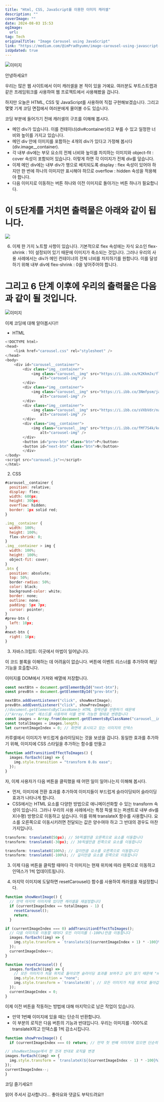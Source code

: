 ```yaml
---
title: "Html, CSS, JavaScript를 이용한 이미지 캐러셀"
description: ""
coverImage: ""
date: 2024-08-03 15:53
ogImage:
  url:
tag: Tech
originalTitle: "Image Carousel using JavaScript"
link: "https://medium.com/@imPradhyumn/image-carousel-using-javascript-19b96afa956f"
isUpdated: true
---
```


![이미지](/assets/img/Image-Carousel-using-JavaScript_0.png)

안녕하세요!!

우리는 많은 웹 사이트에서 이미 캐러셀을 본 적이 있을 거예요. 여러분도 부트스트랩과 같은 프레임워크를 사용하여 웹 프로젝트에서 사용해봤을 겁니다.

하지만 오늘은 HTML, CSS 및 JavaScript를 사용하여 직접 구현해보겠습니다. 그리고 몇몇 기계 코딩 면접에서 여러분에게 물어볼 수도 있습니다.

<!-- seedividend - 사각형 -->

<ins class="adsbygoogle"
     style="display:block"
     data-ad-client="ca-pub-4877378276818686"
     data-ad-slot="1898504329"
     data-ad-format="auto"
     data-full-width-responsive="true"></ins>

<script>
     (adsbygoogle = window.adsbygoogle || []).push({});
</script>

코딩 부분에 들어가기 전에 캐러셀의 구조를 이해해 봅시다.

- 메인 div가 있습니다. 이를 컨테이너(div#container)라고 부를 수 있고 일정한 너비와 높이를 가지고 있습니다.
- 메인 div 안에 이미지를 포함하는 4개의 div가 있다고 가정해 봅시다 (div.image\_\_container).
- 각 내부 div에는 부모 요소의 전체 너비와 높이를 차지하는 이미지와 object-fit : cover 속성이 포함되어 있습니다. 이렇게 하면 각 이미지가 전체 div를 덮습니다.
- 이제 메인 div에는 내부 div가 행으로 배치되도록 display : flex 속성이 있어야 하지만 한 번에 하나의 이미지만 표시해야 하므로 overflow : hidden 속성을 적용해야 합니다.
- 다음 이미지로 이동하는 버튼 하나와 이전 이미지로 돌아가는 버튼 하나가 필요합니다.

# 이 5단계를 거치면 출력물은 아래와 같이 됩니다.

<img src="/assets/img/Image-Carousel-using-JavaScript_1.png" />

<!-- seedividend - 사각형 -->

<ins class="adsbygoogle"
     style="display:block"
     data-ad-client="ca-pub-4877378276818686"
     data-ad-slot="1898504329"
     data-ad-format="auto"
     data-full-width-responsive="true"></ins>

<script>
     (adsbygoogle = window.adsbygoogle || []).push({});
</script>

6. 이제 한 가지 노트할 사항이 있습니다. 기본적으로 flex 속성에는 자식 요소인 flex-shrink : 1이 설정되어 있기 때문에 이미지가 축소되는 것입니다. 그러나 우리의 사용 사례에서는 div가 메인 컨테이너의 전체 너비를 차지하기를 원합니다. 이를 달성하기 위해 내부 div에 flex-shrink : 0을 넣어주어야 합니다.

# 그리고 6 단계 이후에 우리의 출력물은 다음과 같이 될 것입니다.

![이미지](/assets/img/Image-Carousel-using-JavaScript_2.png)

이제 코딩에 대해 알아봅시다!!

<!-- seedividend - 사각형 -->

<ins class="adsbygoogle"
     style="display:block"
     data-ad-client="ca-pub-4877378276818686"
     data-ad-slot="1898504329"
     data-ad-format="auto"
     data-full-width-responsive="true"></ins>

<script>
     (adsbygoogle = window.adsbygoogle || []).push({});
</script>

- HTML

```js
<!DOCTYPE html>
<head>
    <link href="carousel.css" rel="stylesheet" />
</head>
<body>
    <div id="carousel__container">
        <div class="img__container">
            <img class="carousel__img" src="https://i.ibb.co/K2KkmJx/florian-olivo-4hb-J-eym-Z1o-unsplash.jpg"
                alt="carousel-img" />
        </div>
        <div class="img__container">
            <img class="carousel__img" src="https://i.ibb.co/3Nmfpsm/jackson-sophat-t-l5-FFH8-VA-unsplash.jpg"
                alt="carousel-img" />
        </div>
        <div class="img__container">
            <img class="carousel__img" src="https://i.ibb.co/sVXbVdr/nathan-da-silva-k-r-Kfq-Sm4-L4-unsplash.jpg"
                alt="carousel-img" />
        </div>
        <div class="img__container">
            <img class="carousel__img" src="https://i.ibb.co/fMf7S4k/kobu-agency-ip-ARHax-ETRk-unsplash.jpg"
                alt="carousel-img" />
        </div>
        <button id="prev-btn" class="btn">P</button>
        <button id="next-btn" class="btn">N</button>
        </div>
</body>
<script src="carousel.js"></script>
</html>
```

2. CSS

```js
#carousel__container {
  position: relative;
  display: flex;
  width: 600px;
  height: 300px;
  overflow: hidden;
  border: 1px solid red;
}
```

<!-- seedividend - 사각형 -->

<ins class="adsbygoogle"
     style="display:block"
     data-ad-client="ca-pub-4877378276818686"
     data-ad-slot="1898504329"
     data-ad-format="auto"
     data-full-width-responsive="true"></ins>

<script>
     (adsbygoogle = window.adsbygoogle || []).push({});
</script>

```js
.img__container {
  width: 100%;
  height: 100%;
  flex-shrink: 0;
}
.img__container > img {
  width: 100%;
  height: 100%;
  object-fit: cover;
}
.btn {
  position: absolute;
  top: 50%;
  border-radius: 50%;
  color: black;
  background-color: white;
  border: none;
  outline: none;
  padding: 5px 7px;
  cursor: pointer;
}
#prev-btn {
  left: 10px;
}
#next-btn {
  right: 10px;
}
```

3. 자바스크립트: 이곳에서 마법이 일어납니다.

이 코드 블록을 이해하는 데 어려움이 없습니다. 버튼에 이벤트 리스너를 추가하여 해당 기능을 호출합니다.

이미지를 DOM에서 가져와 배열에 저장합니다.

<!-- seedividend - 사각형 -->

<ins class="adsbygoogle"
     style="display:block"
     data-ad-client="ca-pub-4877378276818686"
     data-ad-slot="1898504329"
     data-ad-format="auto"
     data-full-width-responsive="true"></ins>

<script>
     (adsbygoogle = window.adsbygoogle || []).push({});
</script>

```js
const nextBtn = document.getElementById("next-btn");
const prevBtn = document.getElementById("prev-btn");
```

```js
nextBtn.addEventListener("click", showNextImage);
prevBtn.addEventListener("click", showPrevImage);
//document.getElementsByClassName는 HTML 컬렉션을 반환하기 때문에
//"Array.from" 메소드를 사용하여 이를 반복 가능한 형태로 변환합니다
const images = Array.from(document.getElementsByClassName("carousel__img"));
const totalImages = images.length;
let currentImageIndex = 0; // 화면에 표시되고 있는 이미지의 인덱스
```

카루셀에서 이미지가 부드럽게 슬라이딩되는 것을 보셨을 겁니다. 동일한 효과를 추가하기 위해, 이미지에 CSS 스타일을 추가하는 함수를 만들고

```js
function addTransitionEffectToImages() {
  images.forEach((img) => {
    img.style.transition = "transform 0.8s ease";
  });
}
```

<!-- seedividend - 사각형 -->

<ins class="adsbygoogle"
     style="display:block"
     data-ad-client="ca-pub-4877378276818686"
     data-ad-slot="1898504329"
     data-ad-format="auto"
     data-full-width-responsive="true"></ins>

<script>
     (adsbygoogle = window.adsbygoogle || []).push({});
</script>

자, 이제 사용자가 다음 버튼을 클릭했을 때 어떤 일이 일어나는지 이해해 봅시다.

- 먼저, 이미지에 전환 효과를 추가하여 이미지들이 부드럽게 슬라이딩되어 슬라이딩 효과가 나타나게 합니다.
- CSS에서는 HTML 요소를 다양한 방법으로 애니메이션화할 수 있는 transform 속성이 있습니다. 그러나 우리의 사용 사례에서는 특정 픽셀 또는 퍼센트로 내부 div를 X(수평) 방향으로 이동하고 싶습니다. 이를 위해 translateX 함수를 사용합니다. 요소를 오른쪽으로 이동시키려면 전달되는 값은 양수여야 하고 그 반대의 경우도 마찬가지입니다.

```js
transform: translateX(50px); // 50픽셀만큼 오른쪽으로 요소를 이동합니다
transform: translateX(-30px); // 30픽셀만큼 왼쪽으로 요소를 이동합니다
```

```js
transform: translateX(100%); // 길이만큼 요소를 오른쪽으로 이동합니다
transform: translateX(-100%); // 길이만큼 요소를 왼쪽으로 이동합니다
```

<!-- seedividend - 사각형 -->

<ins class="adsbygoogle"
     style="display:block"
     data-ad-client="ca-pub-4877378276818686"
     data-ad-slot="1898504329"
     data-ad-format="auto"
     data-full-width-responsive="true"></ins>

<script>
     (adsbygoogle = window.adsbygoogle || []).push({});
</script>

3. 이제 다음 버튼을 클릭할 때마다 각 이미지는 현재 위치에 따라 왼쪽으로 이동하고 인덱스가 1씩 업데이트됩니다.

4. 마지막 이미지에 도달하면 resetCarousel() 함수를 사용하여 캐러셀을 재설정합니다.

```js
function showNextImage() {
  // 만약 마지막 이미지에 있다면 캐러셀을 재설정합니다
  if (currentImageIndex == totalImages - 1) {
    resetCarousel();
    return;
  }
```

```js
if (currentImageIndex === 0) addTransitionEffectToImages();
  // 다음 이미지로 이동할 때마다 모든 이미지를 (-100%)만큼 이동합니다
  images.forEach((img) => {
    img.style.transform = `translate(${(currentImageIndex + 1) * -100}%)`;
  });
  currentImageIndex++;
}
```

<!-- seedividend - 사각형 -->

<ins class="adsbygoogle"
     style="display:block"
     data-ad-client="ca-pub-4877378276818686"
     data-ad-slot="1898504329"
     data-ad-format="auto"
     data-full-width-responsive="true"></ins>

<script>
     (adsbygoogle = window.adsbygoogle || []).push({});
</script>

```js
function resetCarousel() {
  images.forEach((img) => {
    // 모든 이미지가 처음 위치로 돌아오면 슬라이딩 효과를 보여주고 싶지 않기 때문에 "none"을 설정합니다.
    img.style.transition = "none";
    img.style.transform = `translate(0)`; // 모든 이미지가 처음 위치로 돌아갑니다.
  });
  currentImageIndex = 0;
}
```

이제 이전 버튼을 작동하는 방법에 대해 마지막으로 남은 작업이 있습니다.

- 만약 1번째 이미지에 있을 때는 단순히 반환합니다.
- 이 부분의 로직은 다음 버튼의 기능과 반대입니다. 우리는 이미지를 -100%로 translateX하고 인덱스를 1씩 감소시킵니다.

```js
function showPrevImage() {
  if (currentImageIndex === 0) return; // 만약 첫 번째 이미지에 있으면 단순히 반환합니다.
```

<!-- seedividend - 사각형 -->

<ins class="adsbygoogle"
     style="display:block"
     data-ad-client="ca-pub-4877378276818686"
     data-ad-slot="1898504329"
     data-ad-format="auto"
     data-full-width-responsive="true"></ins>

<script>
     (adsbygoogle = window.adsbygoogle || []).push({});
</script>

```js
// showNextImage에서 한 것과 반대로 로직을 변경
images.forEach((img) => {
  img.style.transform = `translateX(${(currentImageIndex - 1) * -100}%)`;
});
currentImageIndex--;
}
```

코딩 즐기세요!!

읽어 주셔서 감사합니다… 좋아요와 댓글도 부탁드려요!!
